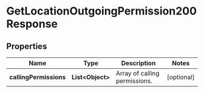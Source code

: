 

# GetLocationOutgoingPermission200Response


## Properties

| Name | Type | Description | Notes |
|------------ | ------------- | ------------- | -------------|
|**callingPermissions** | **List&lt;Object&gt;** | Array of calling permissions. |  [optional] |



